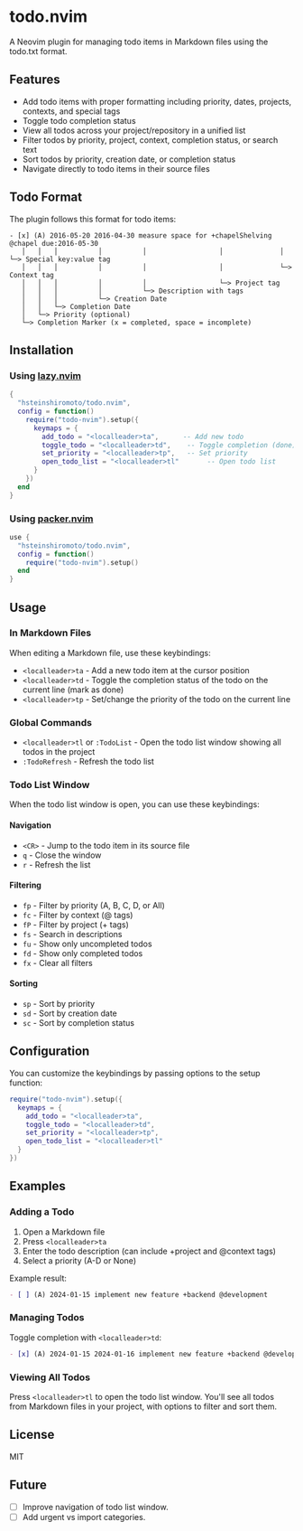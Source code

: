 # todo.nvim

A Neovim plugin for managing todo items in Markdown files using the todo.txt format.

## Features

- Add todo items with proper formatting including priority, dates, projects, contexts, and special tags
- Toggle todo completion status
- View all todos across your project/repository in a unified list
- Filter todos by priority, project, context, completion status, or search text
- Sort todos by priority, creation date, or completion status
- Navigate directly to todo items in their source files

## Todo Format

The plugin follows this format for todo items:

```
- [x] (A) 2016-05-20 2016-04-30 measure space for +chapelShelving @chapel due:2016-05-30
   │   │   │          │          │                  │              │        └─> Special key:value tag
   │   │   │          │          │                  │              └─> Context tag
   │   │   │          │          │                  └─> Project tag
   │   │   │          │          └─> Description with tags
   │   │   │          └─> Creation Date
   │   │   └─> Completion Date
   │   └─> Priority (optional)
   └─> Completion Marker (x = completed, space = incomplete)
```

## Installation

### Using [lazy.nvim](https://github.com/folke/lazy.nvim)

```lua
{
  "hsteinshiromoto/todo.nvim",
  config = function()
    require("todo-nvim").setup({
      keymaps = {
        add_todo = "<localleader>ta",      -- Add new todo
        toggle_todo = "<localleader>td",    -- Toggle completion (done)
        set_priority = "<localleader>tp",   -- Set priority
        open_todo_list = "<localleader>tl"       -- Open todo list
      }
    })
  end
}
```

### Using [packer.nvim](https://github.com/wbthomason/packer.nvim)

```lua
use {
  "hsteinshiromoto/todo.nvim",
  config = function()
    require("todo-nvim").setup()
  end
}
```

## Usage

### In Markdown Files

When editing a Markdown file, use these keybindings:

- `<localleader>ta` - Add a new todo item at the cursor position
- `<localleader>td` - Toggle the completion status of the todo on the current line (mark as done)
- `<localleader>tp` - Set/change the priority of the todo on the current line

### Global Commands

- `<localleader>tl` or `:TodoList` - Open the todo list window showing all todos in the project
- `:TodoRefresh` - Refresh the todo list

### Todo List Window

When the todo list window is open, you can use these keybindings:

#### Navigation
- `<CR>` - Jump to the todo item in its source file
- `q` - Close the window
- `r` - Refresh the list

#### Filtering
- `fp` - Filter by priority (A, B, C, D, or All)
- `fc` - Filter by context (@ tags)
- `fP` - Filter by project (+ tags)
- `fs` - Search in descriptions
- `fu` - Show only uncompleted todos
- `fd` - Show only completed todos
- `fx` - Clear all filters

#### Sorting
- `sp` - Sort by priority
- `sd` - Sort by creation date
- `sc` - Sort by completion status

## Configuration

You can customize the keybindings by passing options to the setup function:

```lua
require("todo-nvim").setup({
  keymaps = {
    add_todo = "<localleader>ta",
    toggle_todo = "<localleader>td",
    set_priority = "<localleader>tp",
    open_todo_list = "<localleader>tl"
  }
})
```

## Examples

### Adding a Todo

1. Open a Markdown file
2. Press `<localleader>ta`
3. Enter the todo description (can include +project and @context tags)
4. Select a priority (A-D or None)

Example result:
```markdown
- [ ] (A) 2024-01-15 implement new feature +backend @development
```

### Managing Todos

Toggle completion with `<localleader>td`:
```markdown
- [x] (A) 2024-01-15 2024-01-16 implement new feature +backend @development
```

### Viewing All Todos

Press `<localleader>tl` to open the todo list window. You'll see all todos from Markdown files in your project, with options to filter and sort them.

## License

MIT

## Future

- [ ] Improve navigation of todo list window.
- [ ] Add urgent vs import categories.
